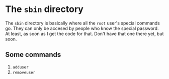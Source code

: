 # The `sbin` directory
The `sbin` directory is basically where all the `root` user's special commands go. They can only be accesed by people who know the special password. At least, as soon as I get the code for that. Don't have that one there yet, but soon.
## Some commands
1. `adduser`
2. `removeuser`
